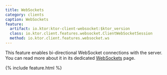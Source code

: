 ```yaml
---
title: WebSockets
category: clients
caption: WebSockets
feature:
  artifact: io.ktor:ktor-client-websocket:$ktor_version
  class: io.ktor.client.features.websocket.ClientWebSocketSession
  method: io.ktor.client.features.websocket.ws
---
```


This feature enables bi-directional WebSocket connections with the server.
You can read more about it in its dedicated [WebSockets](/clients/websockets.html) page. 

{% include feature.html %}

